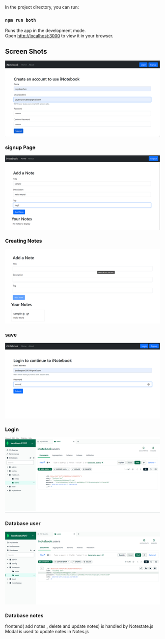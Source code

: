 

In the project directory, you can run:

### `npm run both`

Runs the app in the development mode.\
Open [http://localhost:3000](http://localhost:3000) to view it in your browser.

## Screen Shots


![Screenshot (109)](./Screenshot%201.png)
### signup Page
![Screenshot (110)](./Screenshot%202.png)
### Creating Notes
![Screenshot (111)](./Screenshot%203.png)
### save
![Screenshot (112)](./login.png)
### Login
![Screenshot (113)](./Database_user.png)
### Database user
![Screenshot (114)](./Database_notes.png)
### Database notes


frontend( add notes , delete and update notes) is handled by Notestate.js 
Modal is used to update notes in Notes.js